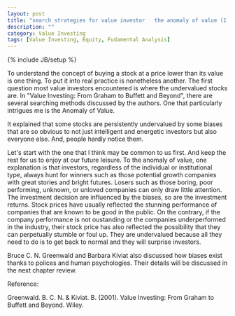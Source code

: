 ```yaml
---
layout: post
title: "search strategies for value investor   the anomaly of value (1)"
description: ""
category: Value Investing
tags: [Value Investing, Equity, Fudamental Analysis]
---
```

{% include JB/setup %}

To understand the concept of buying a stock at a price lower than its value is one thing. To put it into real practice is nonetheless another. The first question most value investors encountered is where the undervalued stocks are. In "Value Investing: From Graham to Buffett and Beyond", there are several searching methods discussed by the authors. One that particularly intrigues me is the Anomaly of Value.

It explained that some stocks are persistently undervalued by some biases that are so obvious to not just intelligent and energetic investors but also everyone else. And, people hardly notice them.

Let's start with the one that I think may be common to us first. And keep the rest for us to enjoy at our future leisure. To the anomaly of value, one explanation is that investors, regardless of the individual or institutional type, always hunt for winners such as those potential growth companies with great stories and bright futures. Losers such as those boring, poor performing, unknown, or unloved companies can only draw little attention. The investment decision are influenced by the biases, so are the investment returns. Stock prices have usually reflected the stunning performance of companies that are known to be good in the public. On the contrary, if the company performance is not oustanding or the companies underperformed in the industry, their stock price has also reflected the possibility that they can perpetually stumble or foul up. They are undervalued because all they need to do is to get back to normal and they will surprise investors.

Bruce C. N. Greenwald and Barbara Kiviat also discussed how biases exist thanks to polices and human psychologies. Their details will be discussed in the next chapter review.

Reference:

Greenwald. B. C. N. & Kiviat. B. (2001). Value Investing: From Graham to Buffett and Beyond. Wiley.
